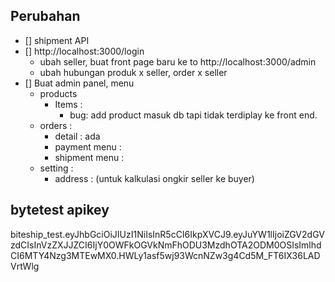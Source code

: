 ## Perubahan
- [] shipment API
- [] http://localhost:3000/login 
    - ubah seller, buat front page baru  ke to http://localhost:3000/admin
    - ubah hubungan produk x seller,  order x seller 
- [] Buat admin panel, menu
  - products
    - Items : 
      - bug: add product masuk db tapi tidak terdiplay ke front end.
  - orders : 
    - detail : ada 
    - payment menu :  
    - shipment menu : 
  - setting : 
    - address : (untuk kalkulasi ongkir seller ke buyer)

## bytetest apikey
biteship_test.eyJhbGciOiJIUzI1NiIsInR5cCI6IkpXVCJ9.eyJuYW1lIjoiZGV2dGVzdCIsInVzZXJJZCI6IjY0OWFkOGVkNmFhODU3MzdhOTA2ODM0OSIsImlhdCI6MTY4Nzg3MTEwMX0.HWLy1asf5wj93WcnNZw3g4Cd5M_FT6IX36LADVrtWlg